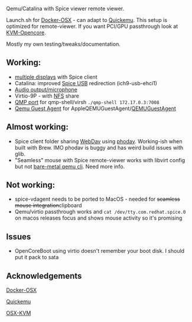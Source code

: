 Qemu/Catalina with Spice viewer remote viewer. 

Launch.sh for [Docker-OSX](https://github.com/sickcodes/Docker-OSX) - can adapt to [Quickemu](https://github.com/wimpysworld/quickemu). This setup is optimized for remote-viewer. If you want PCI/GPU passthrough look at [KVM-Opencore](https://github.com/thenickdude/KVM-Opencore). 

Mostly my own testing/tweaks/documentation.

## Working: 

- [multiple displays](https://github.com/jpmorrison/OSX-Qemu/issues/2) with Spice client
- Catalina: improved [Spice USB](https://github.com/jpmorrison/OSX-Qemu/issues/5#issue-1035464801) redirection (ich9-usb-ehci1)
- [Audio output/microphone](https://github.com/jpmorrison/OSX-Qemu/issues/4#issue-1035457873)
- Virtio-9P - with [NFS](https://github.com/jpmorrison/OSX-Qemu/issues/8#issue-1037696046) share
- [QMP port](https://github.com/jpmorrison/OSX-Qemu/issues/3#issue-1035396452) for qmp-shell/virsh  `./qmp-shell 172.17.0.3:7008`
- [Qemu Guest Agent](https://github.com/jpmorrison/OSX-Qemu/issues/6#issue-1035504816) for AppleQEMUGuestAgent/[QEMUGuestAgent](https://wiki.qemu.org/Features/GuestAgent)

## Almost working:

- Spice client folder sharing [WebDav](https://github.com/jpmorrison/OSX-Qemu/issues/7#issue-1035603758) using [phodav](https://gitlab.gnome.org/jpmorrison/phodav). Working-ish when built with Brew. IMO phodav is buggy and has weird build issues with glib.
- "Seamless" mouse with Spice remote-viewer works with libvirt config but not [bare-metal qemu cli](https://github.com/jpmorrison/OSX-Qemu/issues/9#issue-1051342057). Need more info. 

## Not working:

- spice-vdagent needs to be ported to MacOS - needed for ~~seamless mouse integration~~clipboard
- Qemu/virtio passthrough works and `cat /dev/tty.com.redhat.spice.0` on macos releases focus and shows mouse activity so it's promising

## Issues

- OpenCoreBoot using virtio doesn't remember your boot disk. I should put it pack to sata

## Acknowledgements

 [Docker-OSX](https://github.com/sickcodes/Docker-OSX) 
 
 [Quickemu](https://github.com/wimpysworld/quickemu)
 
 [OSX-KVM](https://github.com/kholia/OSX-KVM)
 
 

